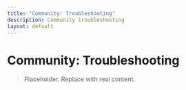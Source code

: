```yaml
---
title: "Community: Troubleshooting"
description: Community troubleshooting
layout: default
---
```


# Community: Troubleshooting

> Placeholder. Replace with real content.
